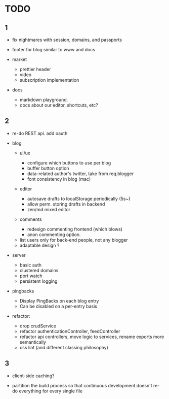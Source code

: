 # TODO 

## 1

- fix nightmares with session, domains, and passports

- footer for blog similar to www and docs

- market
  - prettier header
  - video
  - subscription implementation

- docs
  - markdown playground.
  - docs about our editor, shortcuts, etc?



## 2

- re-do REST api. add oauth

- blog
  + ui/ux
    - configure which buttons to use per blog
    - buffer button option
    - data-related author's twitter, take from req.blogger
    - font consistency in blog (mac)

  + editor    
    - autosave drafts to localStorage periodically (5s~)
    - allow perm. storing drafts in backend
    - zen/md mixed editor

  + comments
    - redesign commenting frontend (which blows)
    - anon commenting option.

  - list users only for back-end people, not any blogger
  - adaptable design ?

- server
  - basic auth
  - clustered domains
  - port watch
  - persistent logging

- pingbacks
  - Display PingBacks on each blog entry
  - Can be disabled on a per-entry basis

- refactor:
    - drop crudService
    - refactor authenticationController, feedController
    - refactor api controllers, move logic to services, rename exports more semantically
    - css lint (and different classing philosophy)



## 3

- client-side caching?

- partition the build process so that continuous development
  doesn't re-do everything for every single file
  
